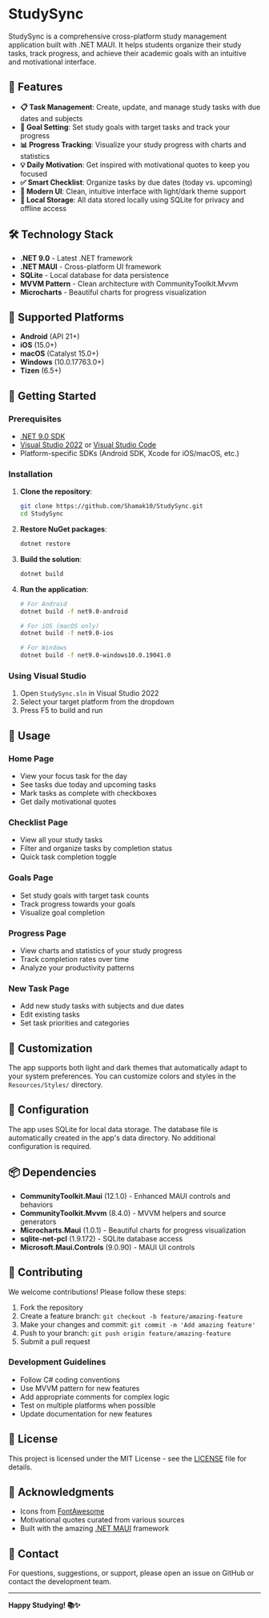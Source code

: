 # StudySync

StudySync is a comprehensive cross-platform study management application built with .NET MAUI. It helps students organize their study tasks, track progress, and achieve their academic goals with an intuitive and motivational interface.

## 🚀 Features

- **📋 Task Management**: Create, update, and manage study tasks with due dates and subjects
- **🎯 Goal Setting**: Set study goals with target tasks and track your progress
- **📊 Progress Tracking**: Visualize your study progress with charts and statistics
- **💡 Daily Motivation**: Get inspired with motivational quotes to keep you focused
- **✅ Smart Checklist**: Organize tasks by due dates (today vs. upcoming)
- **🎨 Modern UI**: Clean, intuitive interface with light/dark theme support
- **💾 Local Storage**: All data stored locally using SQLite for privacy and offline access

## 🛠️ Technology Stack

- **.NET 9.0** - Latest .NET framework
- **.NET MAUI** - Cross-platform UI framework
- **SQLite** - Local database for data persistence
- **MVVM Pattern** - Clean architecture with CommunityToolkit.Mvvm
- **Microcharts** - Beautiful charts for progress visualization

## 📱 Supported Platforms

- **Android** (API 21+)
- **iOS** (15.0+)
- **macOS** (Catalyst 15.0+)
- **Windows** (10.0.17763.0+)
- **Tizen** (6.5+)

## 🚀 Getting Started

### Prerequisites

- [.NET 9.0 SDK](https://dotnet.microsoft.com/download/dotnet/9.0)
- [Visual Studio 2022](https://visualstudio.microsoft.com/vs/) or [Visual Studio Code](https://code.visualstudio.com/)
- Platform-specific SDKs (Android SDK, Xcode for iOS/macOS, etc.)

### Installation

1. **Clone the repository**:
   ```bash
   git clone https://github.com/Shamak10/StudySync.git
   cd StudySync
   ```

2. **Restore NuGet packages**:
   ```bash
   dotnet restore
   ```

3. **Build the solution**:
   ```bash
   dotnet build
   ```

4. **Run the application**:
   ```bash
   # For Android
   dotnet build -f net9.0-android
   
   # For iOS (macOS only)
   dotnet build -f net9.0-ios
   
   # For Windows
   dotnet build -f net9.0-windows10.0.19041.0
   ```

### Using Visual Studio

1. Open `StudySync.sln` in Visual Studio 2022
2. Select your target platform from the dropdown
3. Press F5 to build and run

## 📖 Usage

### Home Page
- View your focus task for the day
- See tasks due today and upcoming tasks
- Mark tasks as complete with checkboxes
- Get daily motivational quotes

### Checklist Page
- View all your study tasks
- Filter and organize tasks by completion status
- Quick task completion toggle

### Goals Page
- Set study goals with target task counts
- Track progress towards your goals
- Visualize goal completion

### Progress Page
- View charts and statistics of your study progress
- Track completion rates over time
- Analyze your productivity patterns

### New Task Page
- Add new study tasks with subjects and due dates
- Edit existing tasks
- Set task priorities and categories

## 🎨 Customization

The app supports both light and dark themes that automatically adapt to your system preferences. You can customize colors and styles in the `Resources/Styles/` directory.

## 🔧 Configuration

The app uses SQLite for local data storage. The database file is automatically created in the app's data directory. No additional configuration is required.

## 📦 Dependencies

- **CommunityToolkit.Maui** (12.1.0) - Enhanced MAUI controls and behaviors
- **CommunityToolkit.Mvvm** (8.4.0) - MVVM helpers and source generators
- **Microcharts.Maui** (1.0.1) - Beautiful charts for progress visualization
- **sqlite-net-pcl** (1.9.172) - SQLite database access
- **Microsoft.Maui.Controls** (9.0.90) - MAUI UI controls

## 🤝 Contributing

We welcome contributions! Please follow these steps:

1. Fork the repository
2. Create a feature branch: `git checkout -b feature/amazing-feature`
3. Make your changes and commit: `git commit -m 'Add amazing feature'`
4. Push to your branch: `git push origin feature/amazing-feature`
5. Submit a pull request

### Development Guidelines

- Follow C# coding conventions
- Use MVVM pattern for new features
- Add appropriate comments for complex logic
- Test on multiple platforms when possible
- Update documentation for new features

## 📝 License

This project is licensed under the MIT License - see the [LICENSE](LICENSE) file for details.

## 🙏 Acknowledgments

- Icons from [FontAwesome](https://fontawesome.com/)
- Motivational quotes curated from various sources
- Built with the amazing [.NET MAUI](https://github.com/dotnet/maui) framework

## 📧 Contact

For questions, suggestions, or support, please open an issue on GitHub or contact the development team.

---

**Happy Studying! 📚✨**
 
